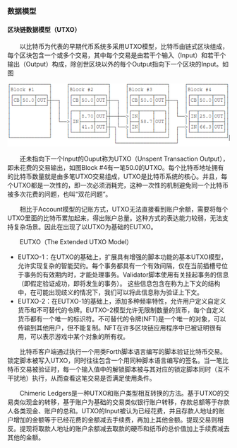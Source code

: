 ### 数据模型

#### 区块链数据模型（UTXO）

&emsp;&emsp;以比特币为代表的早期代币系统多采用UTXO模型，比特币由链式区块组成，每个区块包含一个或多个交易，其中每个交易是由若干个输入（Input）和若干个输出（Output）构成，除创世区块以外的每个Output指向下一个区块的Input。如图

![区块图](figures/08131120-1.png)

&emsp;&emsp;还未指向下一个Input的Ouput称为UTXO（Unspent Transaction Output），即未花费的交易输出，如图Block #4有一笔50.0的UTXO。每个比特币地址拥有的比特币数量就是由多笔UTXO交易组成，UTXO是比特币系统的核心。并且，每个UTXO都是一次性的，即一次必须消耗完，这种一次性的机制避免同一个比特币被多次花费的问题，也叫“双花问题”。

&emsp;&emsp;相比于Account模型的记账方式，UTXO无法直接看到账户余额，需要将每个UTXO里面的比特币累加起来，得出账户总量。这种方式的表达能力较弱，无法支持复杂场景。因此在出现了以UTXO为基础的EUTXO。

&emsp;&emsp;EUTXO（The Extended UTXO Model）
* EUTXO-1：在UTXO的基础上，扩展具有增强的脚本功能的基本UTXO模型，允许实现复杂的智能契约。每个事务都具有一个有效间隔，仅在当前插槽号位于事务的有效期内时，才能处理事务。Validator脚本使用有关挂起事务的信息（即假定验证成功，即将发生的事务）。 这些信息包含在称为上下文的结构中，在可能出现歧义的情况下，我们可以将此信息称为验证上下文。
* EUTXO-2：在EUTXO-1的基础上，添加多种频率特性，允许用户定义自定义货币和不可替代的令牌。EUTXO-2模型允许无限制数量的货币，每个自定义货币都有一个唯一的标识符。不可替代的令牌(NFT)是一个唯一的对象，可以传输到其他用户，但不能复制。NFT在许多区块链应用程序中已被证明很有用，可以表示游戏中某个对象的所有权。

&emsp;&emsp;比特币客户端通过执行一个用类Forth脚本语言编写的脚本验证比特币交易。锁定脚本被写入UTXO，同时往往包含一个用同种脚本语言编写的签名。当一笔比特币交易被验证时，每一个输入值中的解锁脚本被与其对应的锁定脚本同时（互不干扰地）执行，从而查看这笔交易是否满足使用条件。

&emsp;&emsp;Chimeric Ledgers是一种UTXO和账户类型相互转换的方法。基于UTXO的交易类似现金的转移，基于账户为基础的交易类似银行账户转移，存款总额等于存款人各类现金、账户的总和。UTXO的Input被认为已经花费，并且存款人地址的账户增加的金额等于已经花费的金额减去手续费，再加上其他金额。提现交易则相反。提现将取款人地址的账户余额减去取款的硬币和纸币的总价值加上手续费减去其他的金额。



